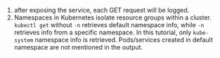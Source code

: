 1. after exposing the service, each GET request will be logged.
2. Namespaces in Kubernetes isolate resource groups within a cluster. `kubectl get` without `-n` retrieves default namespace info, while `-n` retrieves info from a specific namespace. In this tutorial, only `kube-system` namespace info is retrieved. Pods/services created in default namespace are not mentioned in the output.